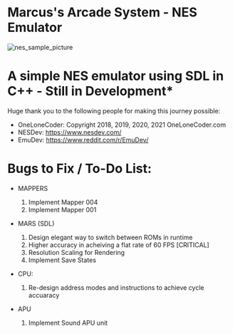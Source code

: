 # Marcus's Arcade System - NES Emulator
![nes_sample_picture](https://user-images.githubusercontent.com/72711596/140624067-b8f22473-2f48-4f06-83ac-9f06b4b8a3e2.png)


# A simple NES emulator using SDL in C++ - Still in Development*

Huge thank you to the following people for making this journey possible:
   - OneLoneCoder: Copyright 2018, 2019, 2020, 2021 OneLoneCoder.com
   - NESDev: https://www.nesdev.com/
   - EmuDev: https://www.reddit.com/r/EmuDev/

# Bugs to Fix / To-Do List:          
   - MAPPERS
		1. Implement Mapper 004
		2. Implement Mapper 001

   - MARS (SDL)
		1. Design elegant way to switch between ROMs in runtime
		2. Higher accuracy in acheiving a flat rate of 60 FPS [CRITICAL]
		3. Resolution Scaling for Rendering
		4. Implement Save States

   - CPU: 
		1. Re-design address modes and instructions to achieve cycle accuaracy
 

   - APU
   		1. Implement Sound APU unit
